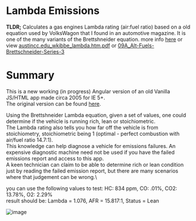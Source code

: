 # Lambda Emissions
**TLDR;** Calculates a gas engines Lambda rating (air:fuel ratio) based on a old equation used by VolksWagon that I found in an automotive magazine. It is one of the many variants of the Brettshneider equation. more info [here](https://www.austincc.edu/wkibbe/lambda.htm) or view [austincc.edu_wkibbe_lambda.htm.pdf](https://github.com/heribertolugo/EmissionsLambda/blob/main/austincc.edu_wkibbe_lambda.htm.pdf) or [09A_Alt-Fuels-Brettschneider-Series-3](https://github.com/heribertolugo/EmissionsLambda/blob/main/09A_Alt-Fuels-Brettschneider-Series-3.pdf)

# Summary
This is a new working (in progress) Angular version of an old Vanilla JS/HTML app made circa 2005 for IE 5+. \
The original version can be found [here](https://github.com/heribertolugo/EmissionsLambda).

Using the Brettshneider Lambda equation, given a set of values, one could determine if the vehicle is running rich, lean or stoichiometric. \
The Lambda rating also tells you how far off the vehicle is from stoichiometry, stoichiometric being 1 (optimal - perfect combustion with air/fuel ratio 14.7:1).\
This knowledge can help diagnose a vehicle for emissions failures. An expensive diagnostic machine need not be used if you have the failed emissions report and access to this app.\
A keen technician can claim to be able to determine rich or lean condition just by reading the failed emission report, but there are many scenarios where that judgement can be wrong.\

you can use the following values to test: HC: 834 ppm, CO: .01%, CO2: 13.78%, O2: 2.29%\
result should be: Lambda = 1.076, AFR = 15.817:1, Status = Lean

![image](https://github.com/heribertolugo/lambda-emissions/assets/26213368/cdfd093f-a3fc-4194-8402-ffe456fd5e52)
